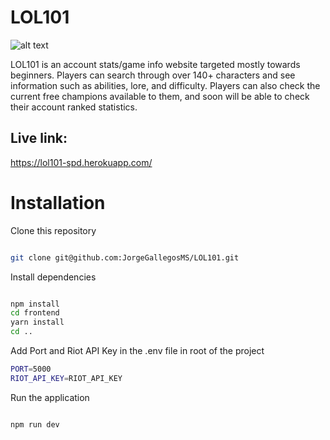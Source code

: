 
#  LOL101
![alt text](https://cdn.filestackcontent.com/mJv3mAPQVq8hu3B6YKqc)

LOL101 is an account stats/game info website targeted mostly towards beginners. Players can search through over 140+ characters and see information such as abilities, lore, and difficulty. Players can also check the current free champions available to them, and soon will be able to check their account ranked statistics. 

  ## Live link:
  https://lol101-spd.herokuapp.com/

#  Installation

  

Clone this repository

```bash

git clone git@github.com:JorgeGallegosMS/LOL101.git

```
  
Install dependencies
 ```bash

npm install
cd frontend
yarn install
cd ..

```
Add Port and Riot API Key in the .env file in root of the project
 ```bash
PORT=5000
RIOT_API_KEY=RIOT_API_KEY
```
Run the application

```bash

npm run dev

```